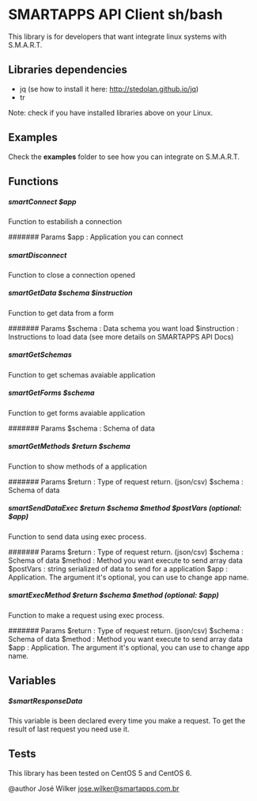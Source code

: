 # SMARTAPPS API Client sh/bash
This library is for developers that want integrate linux systems with S.M.A.R.T.

## Libraries dependencies
- jq (se how to install it here: http://stedolan.github.io/jq)
- tr

Note: check if you have installed libraries above on your Linux.

## Examples
Check the **examples** folder to see how you can integrate on S.M.A.R.T.

## Functions

##### smartConnect $app
Function to estabilish a connection

####### Params
	$app 			: Application you can connect

##### smartDisconnect
Function to close a connection opened

##### smartGetData $schema $instruction
Function to get data from a form

####### Params
	$schema 		: Data schema you want load
	$instruction	: Instructions to load data (see more details on SMARTAPPS API Docs)

##### smartGetSchemas
Function to get schemas avaiable application

##### smartGetForms $schema
Function to get forms avaiable application

####### Params
	$schema 		: Schema of data

##### smartGetMethods $return $schema
Function to show methods of a application

####### Params
	$return 		: Type of request return. (json/csv)
	$schema 		: Schema of data

##### smartSendDataExec $return $schema $method $postVars (optional: $app)
Function to send data using exec process.

####### Params
	$return 		: Type of request return. (json/csv)
	$schema 		: Schema of data
	$method 		: Method you want execute to send array data
	$postVars		: string serialized of data to send for a application
	$app 			: Application. The argument it's optional, you can use to change app name.

##### smartExecMethod $return $schema $method (optional: $app)
Function to make a request using exec process.

####### Params
	$return 		: Type of request return. (json/csv)
	$schema 		: Schema of data
	$method 		: Method you want execute to send array data
	$app 			: Application. The argument it's optional, you can use to change app name.

## Variables

##### $smartResponseData
This variable is been declared every time you make a request. To get the result of last request you need use it.

## Tests
This library has been tested on CentOS 5 and CentOS 6.

@author José Wilker <jose.wilker@smartapps.com.br>


